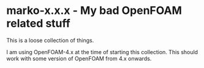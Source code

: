 # marko-x.x.x - My bad OpenFOAM related stuff

This is a loose collection of things.

I am using OpenFOAM-4.x at the time of starting this collection. This should work with some version of OpenFOAM from 4.x onwards.
